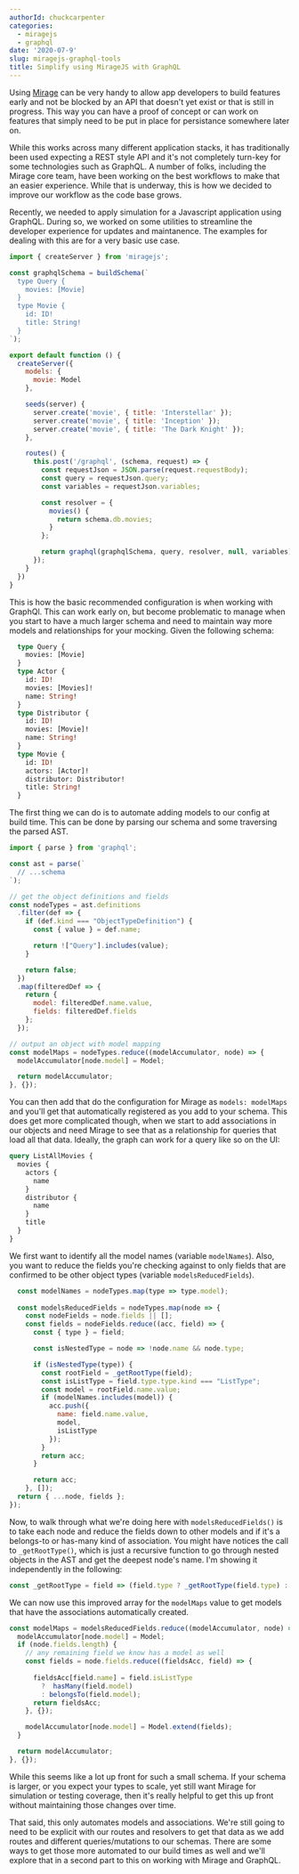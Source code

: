 ```yaml
---
authorId: chuckcarpenter
categories: 
  - miragejs
  - graphql
date: '2020-07-9'
slug: miragejs-graphql-tools
title: Simplify using MirageJS with GraphQL
---
```


Using [Mirage](https://miragejs.com/) can be very handy to allow app developers to build features early and not be blocked by an API that doesn't yet exist or that is still in progress. This way you can have a proof of concept or can work on features that simply need to be put in place for persistance somewhere later on.

While this works across many different application stacks, it has traditionally been used expecting a REST style API and it's not completely turn-key for some technologies such as GraphQL. A number of folks, including the Mirage core team, have been working on the best workflows to make that an easier experience. While that is underway, this is how we decided to improve our workflow as the code base grows.

Recently, we needed to apply simulation for a Javascript application using GraphQL. During so, we worked on some utilities to streamline the developer experience for updates and maintanence. The examples for dealing with this are for a very basic use case. 

```js
import { createServer } from 'miragejs';

const graphqlSchema = buildSchema(`
  type Query {
    movies: [Movie]
  }
  type Movie {
    id: ID!
    title: String!
  }
`);

export default function () {
  createServer({
    models: {
      movie: Model
    },

    seeds(server) {
      server.create('movie', { title: 'Interstellar' });
      server.create('movie', { title: 'Inception' });
      server.create('movie', { title: 'The Dark Knight' });
    },

    routes() {
      this.post('/graphql', (schema, request) => {
        const requestJson = JSON.parse(request.requestBody);
        const query = requestJson.query;
        const variables = requestJson.variables;

        const resolver = {
          movies() {
            return schema.db.movies;
          }
        };

        return graphql(graphqlSchema, query, resolver, null, variables);
      });
    }
  })
}
```

This is how the basic recommended configuration is when working with GraphQl. This can work early on, but become problematic to manage when you start to have a much larger schema and need to maintain way more models and relationships for your mocking. Given the following schema:

```graphql
  type Query {
    movies: [Movie]
  }
  type Actor {
    id: ID!
    movies: [Movies]!
    name: String!
  }
  type Distributor {
    id: ID!
    movies: [Movie]!
    name: String!
  }
  type Movie {
    id: ID!
    actors: [Actor]!
    distributor: Distributor!
    title: String!
  }
```

The first thing we can do is to automate adding models to our config at build time. This can be done by parsing our schema and some traversing the parsed AST. 

```js
import { parse } from 'graphql';

const ast = parse(`
  // ...schema
`);

// get the object definitions and fields
const nodeTypes = ast.definitions
  .filter(def => {
    if (def.kind === "ObjectTypeDefinition") {
      const { value } = def.name;

      return !["Query"].includes(value);
    }

    return false;
  })
  .map(filteredDef => {
    return {
      model: filteredDef.name.value,
      fields: filteredDef.fields
    };
  });

// output an object with model mapping
const modelMaps = nodeTypes.reduce((modelAccumulator, node) => {
  modelAccumulator[node.model] = Model;

  return modelAccumulator;
}, {});
```

You can then add that do the configuration for Mirage as `models: modelMaps` and you'll get that automatically registered as you add to your schema. This does get more complicated though, when we start to add associations in our objects and need Mirage to see that as a relationship for queries that load all that data. Ideally, the graph can work for a query like so on the UI:

```graphql
query ListAllMovies {
  movies {
    actors {
      name      
    }
    distributor {
      name
    }
    title
  }
}
```

We first want to identify all the model names (variable `modelNames`). Also, you want to reduce the fields you're checking against to only fields that are confirmed to be other object types (variable `modelsReducedFields`). 

```js
  const modelNames = nodeTypes.map(type => type.model);
  
  const modelsReducedFields = nodeTypes.map(node => {
    const nodeFields = node.fields || [];
    const fields = nodeFields.reduce((acc, field) => {
      const { type } = field;

      const isNestedType = node => !node.name && node.type;

      if (isNestedType(type)) {
        const rootField = _getRootType(field);
        const isListType = field.type.type.kind === "ListType";
        const model = rootField.name.value;
        if (modelNames.includes(model)) {
          acc.push({
            name: field.name.value,
            model,
            isListType
          });
        }
        return acc;
      }

      return acc;
    }, []);
  return { ...node, fields };
});
```

Now, to walk through what we're doing here with `modelsReducedFields()` is to take each node and reduce the fields down to other models and if it's a belongs-to or has-many kind of association. You might have notices the call to `_getRootType()`, which is just a recursive function to go through nested objects in the AST and get the deepest node's name. I'm showing it independently in the following:

```js
const _getRootType = field => (field.type ? _getRootType(field.type) : field);
```

We can now use this improved array for the `modelMaps` value to get models that have the associations automatically created.

```js
const modelMaps = modelsReducedFields.reduce((modelAccumulator, node) => {
  modelAccumulator[node.model] = Model;
  if (node.fields.length) {
    // any remaining field we know has a model as well
    const fields = node.fields.reduce((fieldsAcc, field) => {
      
      fieldsAcc[field.name] = field.isListType
        ?  hasMany(field.model)
        : belongsTo(field.model);
      return fieldsAcc;
    }, {});

    modelAccumulator[node.model] = Model.extend(fields);
  }

  return modelAccumulator;
}, {});
```

While this seems like a lot up front for such a small schema. If your schema is larger, or you expect your types to scale, yet still want Mirage for simulation or testing coverage, then it's really helpful to get this up front without maintaining those changes over time. 

That said, this only automates models and associations. We're still going to need to be explicit with our routes and resolvers to get that data as we add routes and different queries/mutations to our schemas. There are some ways to get those more automated to our build times as well and we'll explore that in a second part to this on working with Mirage and GraphQL. 
